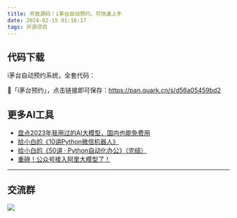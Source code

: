 ```yaml
---
title: 开放源码！i茅台自动预约，可快速上手
date: 2024-02-15 01:16:17
tags: 开源项目
---
```


## 代码下载

i茅台自动预约系统，全套代码：

🥤「i茅台预约」，点击链接即可保存：https://pan.quark.cn/s/d56a05459bd2


## 更多AI工具

- [盘点2023年我用过的AI大模型，国内也能免费用](https://mp.weixin.qq.com/s/AjK-FDSJZtpkYoDWNhivzw)
- [给小白的《10讲Python微信机器人》](https://mp.weixin.qq.com/s/IZH0PMDpn15Zr4CadVN6kw)
- [给小白的《50讲 · Python自动化办公》（完结）](https://mp.weixin.qq.com/s/lOx4cAp9AllsCrhsUqVn8g)
- [重磅！公众号接入阿里大模型了！](https://mp.weixin.qq.com/s/dzzZ6iG0ooE2mQUC4YEj6w)

----

## 交流群

![](https://python-office-1300615378.cos.ap-chongqing.myqcloud.com/group/ai-group.jpg)


